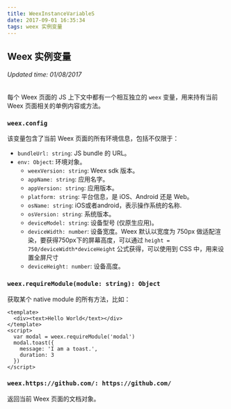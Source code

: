 ```yaml
---
title: WeexInstanceVariableS
date: 2017-09-01 16:35:34
tags: weex 实例变量
---
```


## Weex 实例变量
###### Updated time: 01/08/2017
每个 Weex 页面的 JS 上下文中都有一个相互独立的 `weex` 变量，用来持有当前 Weex 页面相关的单例内容或方法。

### `weex.config`
该变量包含了当前 Weex 页面的所有环境信息，包括不仅限于：

* `bundleUrl: string`: JS bundle 的 URL。
* `env: Object`: 环境对象。
  * `weexVersion: string`: Weex sdk 版本。
  * `appName: string`: 应用名字。
  * `appVersion: string`: 应用版本。
  * `platform: string`: 平台信息，是 iOS、Android 还是 Web。
  * `osName: string`: iOS或者android，表示操作系统的名称.
  * `osVersion: string`: 系统版本。
  * `deviceModel: string`: 设备型号 (仅原生应用)。
  * `deviceWidth: number`: 设备宽度。Weex 默认以宽度为 750px 做适配渲染，要获得750px下的屏幕高度，可以通过 `height = 750/deviceWidth*deviceHeight` 公式获得，可以使用到 CSS 中，用来设置全屏尺寸
  * `deviceHeight: number`: 设备高度。

### `weex.requireModule(module: string): Object`
获取某个 native module 的所有方法，比如：
```
<template>
  <div><text>Hello World</text></div>
</template>
<script>
  var modal = weex.requireModule('modal')
  modal.toast({
    message: 'I am a toast.',
    duration: 3
  })
</script>
```

### `weex.https://github.com/: https://github.com/`
返回当前 Weex 页面的文档对象。